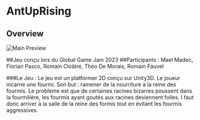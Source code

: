 # AntUpRising

## Overview
![Main Preview](assets/img/main.png)


##Jeu conçu lors du Global Game Jam 2023
##Participants : Mael Madec, Florian Pasco, Romain Cloâtre, Théo De Morais, Romain Fauvel

###Le Jeu :
Le jeu est un platformer 2D conçu sur Unity3D.
Le joueur incarne une fourmi. Son but : ramener de la nourriture à la reine des fourmis. Le problème est que de certaines racines bizarres poussent dans la fourmilière, les fourmis ayant goutés aux racines deviennent folles.
I faut donc arriver à la salle de la reine des formis tout en évitant les fourmis aggressives.
